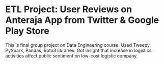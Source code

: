 # ETL Project: User Reviews on Anteraja App from Twitter & Google Play Store
This is final group project on Data Engineering course. Used Tweepy, PySpark, Pandas, Boto3 libraries. Got insight that increase in logistics activities affect public sentiment on low-cost logistic company.

